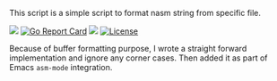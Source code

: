 This script is a simple script to format nasm string from specific file.

![](https://github.com/ruinshe/nasmfmt/workflows/Go/badge.svg)
[![Go Report Card](https://goreportcard.com/badge/github.com/ruinshe/nasmfmt)](https://goreportcard.com/report/github.com/ruinshe/nasmfmt)
![](https://img.shields.io/badge/version-0.3.0-blue.svg)
[![License](https://img.shields.io/badge/License-Apache%202.0-blue.svg)](https://opensource.org/licenses/Apache-2.0)

Because of buffer formatting purpose, I wrote a straight forward
implementation and ignore any corner cases. Then added it as part
of Emacs `asm-mode` integration.
